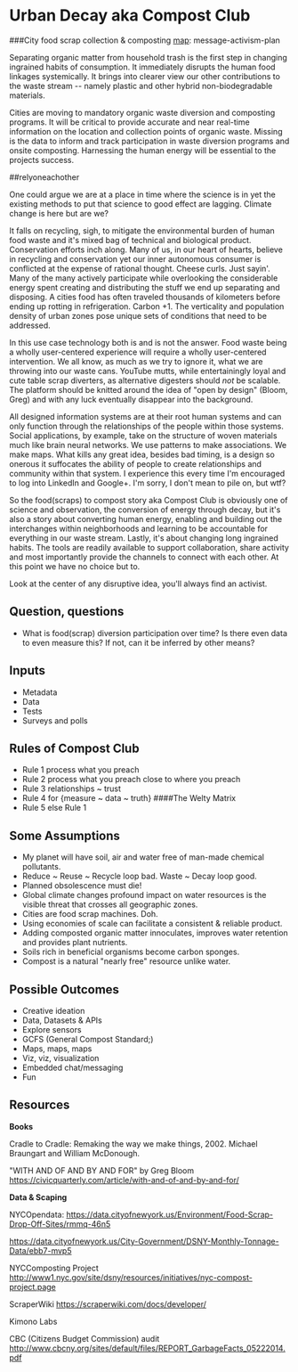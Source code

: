Urban Decay aka Compost Club
=========

###City food scrap collection & composting [map](https://mashcode.github.io/NYCompost/): message-activism-plan

Separating organic matter from household trash is the first step in changing ingrained habits of consumption. It immediately disrupts the human food linkages systemically. It brings into clearer view our other contributions to the waste stream -- namely plastic and other hybrid non-biodegradable materials.


Cities are moving to mandatory organic waste diversion and composting programs. It will be critical to provide accurate and near real-time information on the location and collection points of organic waste. Missing is the data to inform  and track participation in waste diversion programs and onsite composting. Harnessing the human energy will be essential to the projects success.

##relyoneachother

One could argue we are at a place in time where the science is in yet the existing methods to put that science to good effect are lagging. Climate change is here but are we?

It falls on recycling, sigh, to mitigate the environmental burden of human food waste and it's mixed bag of technical and biological product. Conservation efforts inch along. Many of us, in our heart of hearts, believe in recycling and conservation yet our inner autonomous consumer is conflicted at the expense of rational thought. Cheese curls. Just sayin'. Many of the many actively participate while overlooking the considerable energy spent creating and distributing the stuff we end up separating and disposing. A cities food has often traveled thousands of kilometers before ending up rotting in refrigeration. Carbon +1. The verticality and population density of urban zones pose unique sets of conditions that need to be addressed.

In this use case technology both is and is not the answer. Food waste being a wholly user-centered experience will require a wholly user-centered intervention. We all know, as much as we try to ignore it, what we are throwing into our waste cans. YouTube mutts, while entertainingly loyal and cute table scrap diverters, as alternative digesters should *not* be scalable. The platform should be knitted around the idea of "open by design" (Bloom, Greg) and with any luck eventually disappear into the background.

All designed information systems are at their root human systems and can only function through the relationships of the people within those systems. Social applications, by example, take on the structure of woven materials much like brain neural networks. We use patterns to make associations. We make maps. What kills any great idea, besides bad timing, is a design so onerous it suffocates the ability of people to create relationships and community within that system. I experience this every time I'm encouraged to log into LinkedIn and Google+. I'm sorry, I don't mean to pile on, but wtf?

So the food(scraps) to compost story aka Compost Club is obviously one of science and observation, the conversion of energy through decay, but it's also a story about converting human energy, enabling and building out the interchanges within neighborhoods and learning to be accountable for everything in our waste stream. Lastly, it's about changing long ingrained habits. The tools are readily available to support collaboration, share activity and most importantly provide the channels to connect with each other. At this point we have no choice but to.

Look at the center of any disruptive idea, you'll always find an activist.

## Question, questions

* What is food(scrap) diversion participation over time? Is there even data to even measure this? If not, can it be inferred by other means?

## Inputs

* Metadata
* Data
* Tests
* Surveys and polls

## Rules of Compost Club
* Rule 1 process what you preach 
* Rule 2 process what you preach close to where you preach
* Rule 3 relationships ~ trust
* Rule 4 for {measure ~ data ~ truth} ####The Welty Matrix
* Rule 5 else Rule 1

## Some Assumptions

* My planet will have soil, air and water free of man-made chemical pollutants.
* Reduce ~ Reuse ~ Recycle loop bad. Waste ~ Decay loop good. 
* Planned obsolescence must die!
* Global climate changes profound impact on water resources is the visible threat that crosses all geographic zones.
* Cities are food scrap machines. Doh.
* Using economies of scale can facilitate a consistent & reliable product.
* Adding composted organic matter innoculates, improves water retention and provides plant nutrients.
* Soils rich in beneficial organisms become carbon sponges.
* Compost is a natural "nearly free" resource unlike water.

## Possible Outcomes

* Creative ideation
* Data, Datasets & APIs
* Explore sensors
* GCFS (General Compost Standard;)
* Maps, maps, maps
* Viz, viz, visualization
* Embedded chat/messaging
* Fun

## Resources

**Books**

Cradle to Cradle: Remaking the way we make things, 2002. Michael Braungart and William McDonough.

"WITH AND OF AND BY AND FOR" by Greg Bloom https://civicquarterly.com/article/with-and-of-and-by-and-for/

<!--
Even more important will be the development of the tools and methods to monitor the health of organic compost.

*Phase 1*

The first step in this project is to map the compost collection and drop-off locations within the city. 

In parallel, we intend to prototype an inexpensive and portable temperature sensor to monitor the health of compost piles by transmitting data in real-time to a cloud database and using a simple publish/subscribe pattern like Yo, alert waste managers to temperature extremes, providing a link to the appropriate remediation information.

Development links:

Compost

  a href="http://www.soilfoodweb.com/">Dr. Elaine Ingham</a>

  http://en.permaculturescience.org/english-pages/3-earth-care/soil/d-pioneers/elaine-ingham#TOC-Beneficial-Fungi-found-in-Compost 

Temperature sensor

  Arduino schematic prototype https://blog.safaribooksonline.com/2013/07/25/an-arduino-powered-bbq-thermometer/

  Tessel node setup http://start.tessel.io/install
-->

**Data & Scaping**


  NYCOpendata: https://data.cityofnewyork.us/Environment/Food-Scrap-Drop-Off-Sites/rmmq-46n5
  
  https://data.cityofnewyork.us/City-Government/DSNY-Monthly-Tonnage-Data/ebb7-mvp5

  NYCComposting Project http://www1.nyc.gov/site/dsny/resources/initiatives/nyc-compost-project.page

  ScraperWiki https://scraperwiki.com/docs/developer/
  
  Kimono Labs

  CBC (Citizens Budget Commission) audit http://www.cbcny.org/sites/default/files/REPORT_GarbageFacts_05222014.pdf
